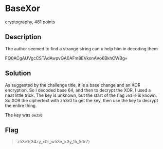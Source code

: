 # BaseXor
 cryptography, 481 points

## Description
The author seemed to find a strange string can u help him in decoding them

FQ0ACgAUVgcCSTAdAwpvGA0AFm8EVkonAVo6BkhCWBg=


## Solution
 As suggested by the challenge title, it is a base change and an XOR encryption. So I decoded base 64, and then to decrypt the XOR, I used a neat little trick. The key is unknown, but the start of the flag `zh3r0` is known. So XOR the ciphertext with zh3r0 to get the key, then use the key to decrypt the entire thing.

 The key was `oe3x0`


## Flag
>zh3r0{34zy_x0r_wh3n_k3y_15_50r7}
